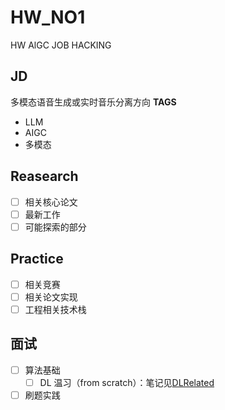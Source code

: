 # HW_NO1
HW AlGC JOB HACKING

## JD
多模态语音生成或实时音乐分离方向
**TAGS**
- LLM
- AIGC
- 多模态

## Reasearch
 - [ ] 相关核心论文
 - [ ] 最新工作
 - [ ] 可能探索的部分

## Practice

- [ ] 相关竞赛
- [ ] 相关论文实现
- [ ] 工程相关技术栈

## 面试

- [ ] 算法基础
    - [ ] DL 温习（from scratch）：笔记见[DLRelated](../../../DLRelated/blob/main/README.md)
- [ ] 刷题实践
